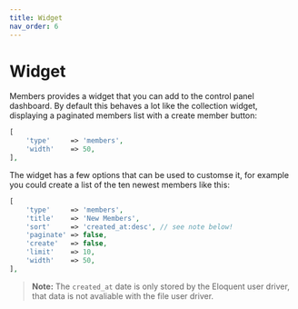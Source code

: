 ```yaml
---
title: Widget
nav_order: 6
---
```


# Widget

Members provides a widget that you can add to the control panel dashboard. By default this behaves a lot like the collection widget, displaying a paginated members list with a create member button:

```php
[
    'type'     => 'members',
    'width'    => 50,
],
```

The widget has a few options that can be used to customse it, for example you could create a list of the ten newest members like this:

```php
[
    'type'     => 'members',
    'title'    => 'New Members',
    'sort'     => 'created_at:desc', // see note below!
    'paginate' => false,
    'create'   => false,
    'limit'    => 10,
    'width'    => 50,
],
```

> **Note:** The `created_at` date is only stored by the Eloquent user driver, that data is not avaliable with the file user driver.